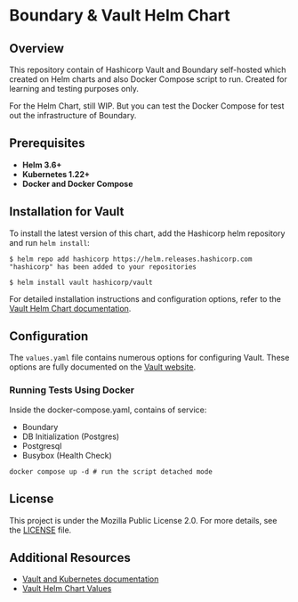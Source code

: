 # Boundary & Vault Helm Chart

## Overview

This repository contain of Hashicorp Vault and Boundary self-hosted which created on Helm charts and also Docker Compose script to run. Created for learning and testing purposes only.

For the Helm Chart, still WIP. But you can test the Docker Compose for test out the infrastructure of Boundary.

## Prerequisites

- **Helm 3.6+**
- **Kubernetes 1.22+**
- **Docker and Docker Compose**

## Installation for Vault

To install the latest version of this chart, add the Hashicorp helm repository and run `helm install`:

```console
$ helm repo add hashicorp https://helm.releases.hashicorp.com
"hashicorp" has been added to your repositories

$ helm install vault hashicorp/vault
```

For detailed installation instructions and configuration options, refer to the [Vault Helm Chart documentation](https://developer.hashicorp.com/vault/docs/platform/k8s/helm).

## Configuration

The `values.yaml` file contains numerous options for configuring Vault. These options are fully documented on the [Vault website](https://developer.hashicorp.com/vault/docs/platform/k8s/helm).


### Running Tests Using Docker

Inside the docker-compose.yaml, contains of service:
- Boundary
- DB Initialization (Postgres)
- Postgresql
- Busybox (Health Check)

```
docker compose up -d # run the script detached mode
```


## License

This project is under the Mozilla Public License 2.0. For more details, see the [LICENSE](argocd/vault/LICENSE) file.

## Additional Resources

- [Vault and Kubernetes documentation](https://developer.hashicorp.com/vault/docs/platform/k8s)
- [Vault Helm Chart Values](https://developer.hashicorp.com/vault/docs/platform/k8s/helm)

